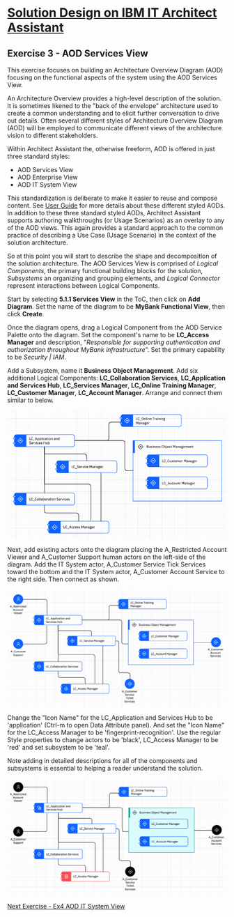 # [Solution Design on IBM IT Architect Assistant](./Solution-Design-ITAA)

## Exercise 3 - AOD Services View



This exercise focuses on building an Architecture Overview Diagram (AOD) focusing on the functional aspects of the system using the AOD Services View. 

An Architecture Overview provides a  high-level description of the solution. It is sometimes likened to the  "back of the envelope" architecture used to create a common understanding and to elicit further conversation to drive out details.  Often several different styles of Architecture Overview Diagram (AOD)  will be employed to communicate different views of the architecture  vision to different stakeholders.

Within Architect Assistant the, otherwise freeform, AOD is offered in just three standard styles:

- AOD Services View
- AOD Enterprise View
- AOD IT System View

This standardization is deliberate to make it easier to reuse and compose content.  See [User Guide](../../Artifact-Details-ITAA#aod-services-view) for more details about these different styled AODs. In addition to these three standard styled AODs, Architect Assistant  supports authoring walkthroughs (or Usage Scenarios) as an overlay to  any of the AOD views. This again provides a standard approach to the common practice of describing a Use Case (Usage Scenario) in the context of the solution architecture.

So at this point you will start to describe the shape and decomposition of the solution architecture. The AOD Services View is comprised of *Logical Components*, the primary functional building blocks for the solution, *Subsystems* an organizing and grouping elements, and *Logical Connector* represent interactions between Logical Components.

Start by selecting **5.1.1 Services View** in the ToC, then click on **Add Diagram**. Set the name of the diagram to be **MyBank Functional View**, then click **Create**.

Once the diagram opens, drag a Logical Component from the AOD Service Palette onto the diagram.  Set the component's name to be **LC_Access Manager** and description, "*Responsible for supporting authentication and authorization throughout MyBank infrastructure*".  Set the primary capability to be *Security | IAM*.

Add a Subsystem, name it **Business Object Management**. Add six additional Logical Components: **LC_Collaboration Services**, **LC_Application and Services Hub**, **LC_Services Manager**, **LC_Online Training Manager**, **LC_Customer Manager**, **LC_Account Manager**.  Arrange and connect them similar to below.

<img src="./images/service_view_components.png" alt="AOD Services View with interconnected components" style="zoom:150%;" />

Next, add existing actors onto the diagram placing the A_Restricted Account Viewer and A_Customer Support human actors on the left-side of the diagram.  Add the IT System actor, A_Customer Service Tick Services toward the bottom and the IT System actor, A_Customer Account Service to the right side. Then connect as shown.

<img src="./images/service_view_w_actors.png" alt="AOD Services View with actors" style="zoom:150%;" />

Change the "Icon Name" for the LC_Application and Services Hub to be 'application' (Ctrl-m to open Data Attribute panel).  And set the "Icon Name" for the LC_Access Manager to be 'fingerprint-recognition'. Use the regular Style properties to change actors to be 'black', LC_Access Manager to be 'red' and set subsystem to be 'teal'.

Note adding in detailed descriptions for all of the components and subsystems is essential to helping a reader understand the solution.

<img src="./images/service_view_final.png" alt="Stylized AOD Services View" style="zoom:150%;" />



[Next Exercise - Ex4 AOD IT System View](./Ex4-AOD-IT-System)